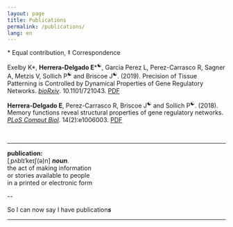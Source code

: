 ```yaml
---
layout: page
title: Publications
permalink: /publications/
lang: en
---
```


\* Equal contribution, ‡ Correspondence

Exelby K\*, **Herrera-Delgado E**\*<sup>☯</sup>, Garcia Perez L, Perez-Carrasco R, Sagner A, Metzis V, Sollich P<sup>☯</sup> and Briscoe J<sup>☯</sup>. (2019). Precision of Tissue Patterning is Controlled by Dynamical Properties of Gene Regulatory Networks. [*bioRxiv*](https://doi.org/10.1101/721043). 10.1101/721043. [PDF]({{edgar-hd.github.io}}/assets/papers/721043.full.pdf)

**Herrera-Delgado E**, Perez-Carrasco R, Briscoe J<sup>☯</sup> and Sollich P<sup>☯</sup>. (2018). Memory functions reveal structural properties of gene regulatory networks. [*PLoS Comput Biol*](https://doi.org/10.1371/journal.pcbi.1006003). 14(2):e1006003. [PDF]({{edgar-hd.github.io}}/assets/papers/journal.pcbi.1006003.full.pdf)


<br/>


---

**publication:**<br/>
[ˌpʌblɪˈkeɪʃ(ə)n] ***noun***.<br/>
the act of making information<br/>
or stories available to people<br/>
in a printed or electronic form

--

So I can now say I have publication***s***

---